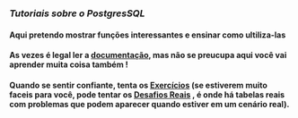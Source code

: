 
###  *Tutoriais sobre o PostgresSQL*
#### Aqui pretendo mostrar funções interessantes e ensinar como ultiliza-las
#### As vezes é legal ler a [documentação](http://pgdocptbr.sourceforge.net/pg80), mas não se preucupa aqui você vai aprender muita coisa também !
#### Quando se sentir confiante, tenta os [Exercícios](/Exercicios/) (se estiverem muito faceis para você, pode tentar os [Desafios Reais](/DesafiosReais/) , é onde há tabelas reais com problemas que podem aparecer quando estiver em um cenário real).


